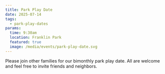 ```yaml
---
title: Park Play Date
date: 2025-07-14
tags:
  - park-play-dates
params:
  time: 9:30am
  location: Franklin Park
  featured: true
  image: /media/events/park-play-date.svg
---
```


Please join other families for our bimonthly park play date. All are welcome and feel free to invite friends and neighbors.
